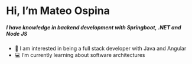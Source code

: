 # Hi, I’m Mateo Ospina
##### I have knowledge in backend development with Springboot, .NET and Node JS
- 👀 I am interested in being a full stack developer with Java and Angular
- :computer: I’m currently learning about software architectures 

<!---
MateoOspinaDev/MateoOspinaDev is a ✨ special ✨ repository because its `README.md` (this file) appears on your GitHub profile.
You can click the Preview link to take a look at your changes.
--->

